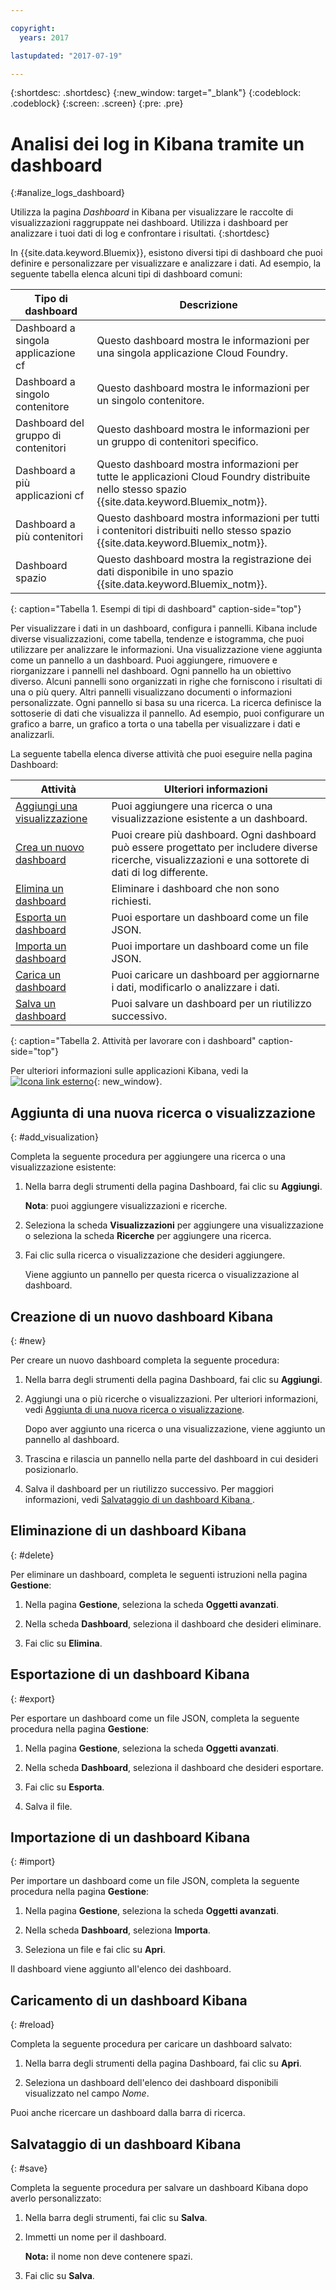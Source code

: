 ```yaml
---

copyright:
  years: 2017

lastupdated: "2017-07-19"

---
```



{:shortdesc: .shortdesc}
{:new_window: target="_blank"}
{:codeblock: .codeblock}
{:screen: .screen}
{:pre: .pre}

# Analisi dei log in Kibana tramite un dashboard
{:#analize_logs_dashboard}

Utilizza la pagina *Dashboard* in Kibana per visualizzare le raccolte di visualizzazioni raggruppate nei dashboard. Utilizza i dashboard per analizzare i tuoi dati di log e confrontare i risultati.
{:shortdesc}

In {{site.data.keyword.Bluemix}}, esistono diversi tipi di dashboard che puoi definire e personalizzare per visualizzare e analizzare i dati. Ad esempio, la seguente tabella elenca alcuni tipi di dashboard comuni:

| Tipo di dashboard | Descrizione |
|-------------------|-------------|
| Dashboard a singola applicazione cf | Questo dashboard mostra le informazioni per una singola applicazione Cloud Foundry. |
| Dashboard a singolo contenitore  | Questo dashboard mostra le informazioni per un singolo contenitore.  |
| Dashboard del gruppo di contenitori  | Questo dashboard mostra le informazioni per un gruppo di contenitori specifico.  |
| Dashboard a più applicazioni cf | Questo dashboard mostra informazioni per tutte le applicazioni Cloud Foundry distribuite nello stesso spazio {{site.data.keyword.Bluemix_notm}}.  | 
| Dashboard a più contenitori | Questo dashboard mostra informazioni per tutti i contenitori distribuiti nello stesso spazio {{site.data.keyword.Bluemix_notm}}.  |
| Dashboard spazio | Questo dashboard mostra la registrazione dei dati disponibile in uno spazio {{site.data.keyword.Bluemix_notm}}.  | 
{: caption="Tabella 1. Esempi di tipi di dashboard" caption-side="top"}

Per visualizzare i dati in un dashboard, configura i pannelli. Kibana include diverse visualizzazioni, come tabella, tendenze e istogramma, che puoi utilizzare per analizzare le informazioni. Una visualizzazione viene aggiunta come un pannello a un dashboard. Puoi aggiungere, rimuovere e riorganizzare i pannelli nel dashboard. Ogni pannello ha un obiettivo diverso. Alcuni pannelli sono organizzati in righe che forniscono i risultati di una o più query. Altri pannelli visualizzano documenti o informazioni personalizzate. Ogni pannello si basa su una ricerca. La ricerca definisce la sottoserie di dati che visualizza il pannello. Ad esempio, puoi configurare un grafico a barre, un grafico a torta o una tabella per visualizzare i dati e analizzarli.  

La seguente tabella elenca diverse attività che puoi eseguire nella pagina Dashboard:

| Attività | Ulteriori informazioni |
|------|------------------|
| [Aggiungi una visualizzazione](/docs/services/CloudLogAnalysis/kibana/analize_logs_dashboard.html#add_visualization) | Puoi aggiungere una ricerca o una visualizzazione esistente a un dashboard.|
| [Crea un nuovo dashboard](/docs/services/CloudLogAnalysis/kibana/analize_logs_dashboard.html#new) | Puoi creare più dashboard. Ogni dashboard può essere progettato per includere diverse ricerche, visualizzazioni e una sottorete di dati di log differente.  |
| [Elimina un dashboard](/docs/services/CloudLogAnalysis/kibana/analize_logs_dashboard.html#delete) | Eliminare i dashboard che non sono richiesti. |
| [Esporta un dashboard](/docs/services/CloudLogAnalysis/kibana/analize_logs_dashboard.html#export) | Puoi esportare un dashboard come un file JSON. |
| [Importa un dashboard](/docs/services/CloudLogAnalysis/kibana/analize_logs_dashboard.html#import) | Puoi importare un dashboard come un file JSON. |
| [Carica un dashboard](/docs/services/CloudLogAnalysis/kibana/analize_logs_dashboard.html#reload) | Puoi caricare un dashboard per aggiornarne i dati, modificarlo o analizzare i dati. |
| [Salva un dashboard](/docs/services/CloudLogAnalysis/kibana/analize_logs_dashboard.html#save) | Puoi salvare un dashboard per un riutilizzo successivo. |
{: caption="Tabella 2. Attività per lavorare con i dashboard" caption-side="top"}

Per ulteriori informazioni sulle applicazioni Kibana, vedi la [ ![Icona link esterno](../../../icons/launch-glyph.svg "Icona link esterno")](https://www.elastic.co/guide/en/kibana/5.1/index.html "Icona link esterno"){: new_window}.


## Aggiunta di una nuova ricerca o visualizzazione
{: #add_visualization}

Completa la seguente procedura per aggiungere una ricerca o una visualizzazione esistente:

1. Nella barra degli strumenti della pagina Dashboard, fai clic su **Aggiungi**. 

    **Nota**: puoi aggiungere visualizzazioni e ricerche. 

2. Seleziona la scheda **Visualizzazioni** per aggiungere una visualizzazione o seleziona la scheda **Ricerche** per aggiungere una ricerca.

3. Fai clic sulla ricerca o visualizzazione che desideri aggiungere.

    Viene aggiunto un pannello per questa ricerca o visualizzazione al dashboard.

	
## Creazione di un nuovo dashboard Kibana
{: #new}

Per creare un nuovo dashboard completa la seguente procedura:

1. Nella barra degli strumenti della pagina Dashboard, fai clic su **Aggiungi**. 

2. Aggiungi una o più ricerche o visualizzazioni. Per ulteriori informazioni, vedi [Aggiunta di una nuova ricerca o visualizzazione](/docs/services/CloudLogAnalysis/kibana/analize_logs_dashboard.html#add_visualization).

    Dopo aver aggiunto una ricerca o una visualizzazione, viene aggiunto un pannello al dashboard.

3. Trascina e rilascia un pannello nella parte del dashboard in cui desideri posizionarlo.
 
4. Salva il dashboard per un riutilizzo successivo. Per maggiori informazioni, vedi [Salvataggio di un dashboard Kibana ](/docs/services/CloudLogAnalysis/kibana/analize_logs_dashboard.html#save).


## Eliminazione di un dashboard Kibana
{: #delete}

Per eliminare un dashboard, completa le seguenti istruzioni nella pagina **Gestione**:

1. Nella pagina **Gestione**, seleziona la scheda **Oggetti avanzati**.

2. Nella scheda **Dashboard**, seleziona il dashboard che desideri eliminare.

3. Fai clic su **Elimina**.

## Esportazione di un dashboard Kibana
{: #export}

Per esportare un dashboard come un file JSON, completa la seguente procedura nella pagina **Gestione**:

1. Nella pagina **Gestione**, seleziona la scheda **Oggetti avanzati**.

2. Nella scheda **Dashboard**, seleziona il dashboard che desideri esportare.

3. Fai clic su **Esporta**.

4. Salva il file.

## Importazione di un dashboard Kibana
{: #import}

Per importare un dashboard come un file JSON, completa la seguente procedura nella pagina **Gestione**:

1. Nella pagina **Gestione**, seleziona la scheda **Oggetti avanzati**.

2. Nella scheda **Dashboard**, seleziona **Importa**.

3. Seleziona un file e fai clic su **Apri**.

Il dashboard viene aggiunto all'elenco dei dashboard.

## Caricamento di un dashboard Kibana
{: #reload}

Completa la seguente procedura per caricare un dashboard salvato:

1. Nella barra degli strumenti della pagina Dashboard, fai clic su **Apri**.

2. Seleziona un dashboard dell'elenco dei dashboard disponibili visualizzato nel campo *Nome*.

Puoi anche ricercare un dashboard dalla barra di ricerca.

## Salvataggio di un dashboard Kibana
{: #save}

Completa la seguente procedura per salvare un dashboard Kibana dopo averlo personalizzato:

1. Nella barra degli strumenti, fai clic su **Salva**.

2. Immetti un nome per il dashboard.

    **Nota:** il nome non deve contenere spazi.

3. Fai clic su **Salva**.




